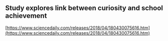## Study explores link between curiosity and school achievement
  
  [https://www.sciencedaily.com/releases/2018/04/180430075616.htm](https://www.sciencedaily.com/releases/2018/04/180430075616.htm)